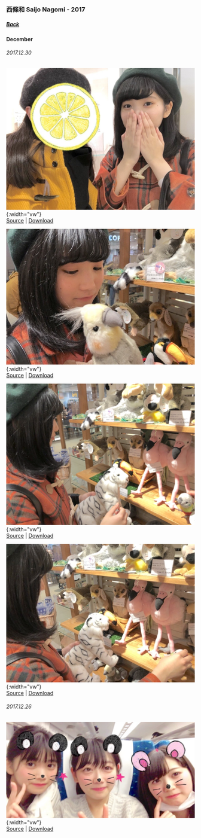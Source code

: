 ### 西條和 Saijo Nagomi - 2017
##### [Back](SaijoNagomi.md)

#### December

###### 2017.12.30
![20171230_Blog_Nagomi_#1.JPG](../../../Album/Backup/Blog/Nagomi/Dec2017/20171230_Blog_Nagomi_%231.JPG){:width="vw"}  
[Source](http://blog.nanabunnonijyuuni.com/s/n227/diary/detail/115?ima=5613&cd=blog) | [Download](https://github.com/LYHPandaKing/227PhotoBackup/raw/master/Album/Backup/Blog/Nagomi/Dec2017/20171230_Blog_Nagomi_%231.JPG)

![20171230_Blog_Nagomi_#2.JPG](../../../Album/Backup/Blog/Nagomi/Dec2017/20171230_Blog_Nagomi_%232.JPG){:width="vw"}  
[Source](http://blog.nanabunnonijyuuni.com/s/n227/diary/detail/115?ima=5613&cd=blog) | [Download](https://github.com/LYHPandaKing/227PhotoBackup/raw/master/Album/Backup/Blog/Nagomi/Dec2017/20171230_Blog_Nagomi_%232.JPG)

![20171230_Blog_Nagomi_#3.PNG](../../../Album/Backup/Blog/Nagomi/Dec2017/20171230_Blog_Nagomi_%233.PNG){:width="vw"}  
[Source](http://blog.nanabunnonijyuuni.com/s/n227/diary/detail/115?ima=5613&cd=blog) | [Download](https://github.com/LYHPandaKing/227PhotoBackup/raw/master/Album/Backup/Blog/Nagomi/Dec2017/20171230_Blog_Nagomi_%233.PNG)

![20171230_Blog_Nagomi_#4.JPG](../../../Album/Backup/Blog/Nagomi/Dec2017/20171230_Blog_Nagomi_%234.JPG){:width="vw"}  
[Source](http://blog.nanabunnonijyuuni.com/s/n227/diary/detail/115?ima=5613&cd=blog) | [Download](https://github.com/LYHPandaKing/227PhotoBackup/raw/master/Album/Backup/Blog/Nagomi/Dec2017/20171230_Blog_Nagomi_%234.JPG)

###### 2017.12.26
![20171226_Blog_Nagomi_#2.JPG](../../../Album/Backup/Blog/Nagomi/Dec2017/20171226_Blog_Nagomi_%232.JPG){:width="vw"}  
[Source](http://blog.nanabunnonijyuuni.com/s/n227/diary/detail/58?ima=1402&cd=blog) | [Download](https://github.com/LYHPandaKing/227PhotoBackup/raw/master/Album/Backup/Blog/Nagomi/Dec2017/20171226_Blog_Nagomi_%232.JPG)
